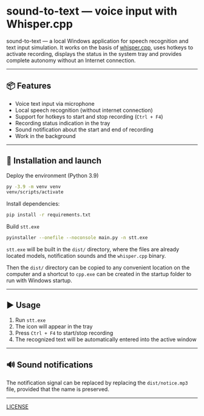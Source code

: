 # sound-to-text — voice input with Whisper.cpp
sound-to-text — a local Windows application for speech recognition and text input simulation. It works on the basis of [whisper.cpp](https://github.com/ggml-org/whisper.cpp), uses hotkeys to activate recording, displays the status in the system tray and provides complete autonomy without an Internet connection.

---

## 📦 Features
- Voice text input via microphone
- Local speech recognition (without internet connection)
- Support for hotkeys to start and stop recording (`Ctrl + F4`)
- Recording status indication in the tray
- Sound notification about the start and end of recording
- Work in the background

---

## 🚀 Installation and launch
Deploy the environment (Python 3.9)
```bash
py -3.9 -m venv venv
venv/scripts/activate
```

Install dependencies:
```bash
pip install -r requirements.txt
```

Build `stt.exe`
```bash
pyinstaller --onefile --noconsole main.py -n stt.exe
```

`stt.exe` will be built in the `dist/` directory, where the files are already located models, notification sounds and the `whisper.cpp` binary.

Then the `dist/` directory can be copied to any convenient location on the computer and a shortcut to `cpp.exe` can be created in the startup folder to run with Windows startup.

---

## ▶ Usage
1. Run `stt.exe`
2. The icon will appear in the tray
3. Press `Ctrl + F4` to start/stop recording
4. The recognized text will be automatically entered into the active window

---

## 🔊 Sound notifications
The notification signal can be replaced by replacing the `dist/notice.mp3` file, provided that the name is preserved.

---
[LICENSE](LICENSE)
